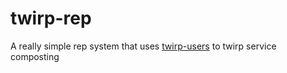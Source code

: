 # twirp-rep

A really simple rep system that uses [twirp-users](https://github.com/ericmoritz/twirp-users) to twirp service composting
